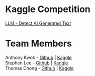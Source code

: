 # Kaggle Competition
[LLM - Detect AI Generated Text](https://www.kaggle.com/competitions/llm-detect-ai-generated-text)

# Team Members
Anthony Kwok - [Github](https://github.com/anthonynamnam) | [Kaggle](https://www.kaggle.com/anthonynam)  
Stephen Lee - [Github](https://github.com/sdlee94) | [Kaggle](https://www.kaggle.com/sdlee94)  
Thomas Chong - [Github](https://github.com/thomas-chong) | [Kaggle](https://www.kaggle.com/chongcht710) 
  
